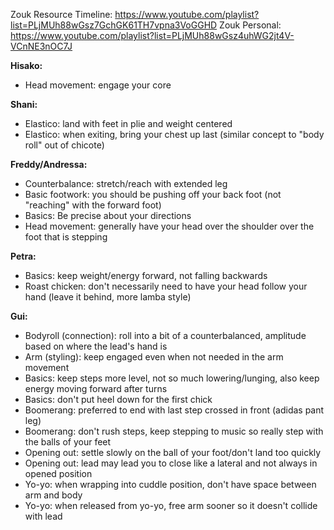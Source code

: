Zouk Resource Timeline: https://www.youtube.com/playlist?list=PLjMUh88wGsz7GchGK61TH7vpna3VoGGHD
Zouk Personal: https://www.youtube.com/playlist?list=PLjMUh88wGsz4uhWG2jt4V-VCnNE3nOC7J

**Hisako:**
- Head movement: engage your core

**Shani:**
- Elastico: land with feet in plie and weight centered
- Elastico: when exiting, bring your chest up last (similar concept to "body roll" out of chicote)

**Freddy/Andressa:**
- Counterbalance: stretch/reach with extended leg
- Basic footwork: you should be pushing off your back foot (not "reaching" with the forward foot)
- Basics: Be precise about your directions
- Head movement: generally have your head over the shoulder over the foot that is stepping

**Petra:**
- Basics: keep weight/energy forward, not falling backwards
- Roast chicken: don't necessarily need to have your head follow your hand (leave it behind, more lamba style)

**Gui:**
- Bodyroll (connection): roll into a bit of a counterbalanced, amplitude based on where the lead's hand is
- Arm (styling): keep engaged even when not needed in the arm movement
- Basics: keep steps more level, not so much lowering/lunging, also keep energy moving forward after turns
- Basics: don't put heel down for the first chick
- Boomerang: preferred to end with last step crossed in front (adidas pant leg)
- Boomerang: don't rush steps, keep stepping to music so really step with the balls of your feet
- Opening out: settle slowly on the ball of your foot/don't land too quickly
- Opening out: lead may lead you to close like a lateral and not always in opened position
- Yo-yo: when wrapping into cuddle position, don't have space between arm and body
- Yo-yo: when released from yo-yo, free arm sooner so it doesn't collide with lead

